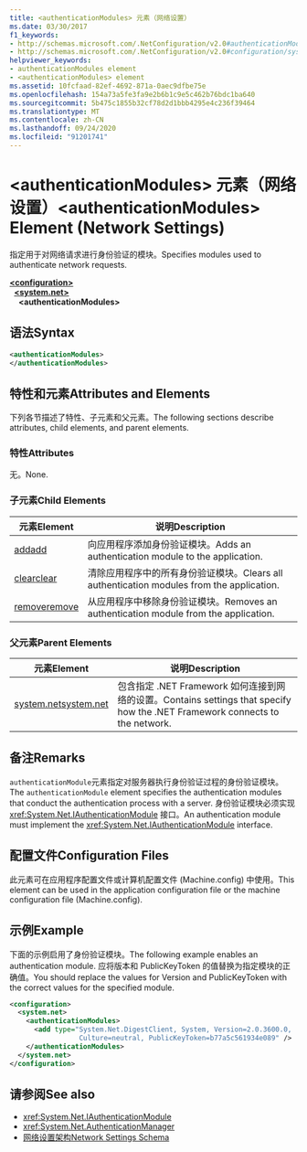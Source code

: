 ```yaml
---
title: <authenticationModules> 元素（网络设置）
ms.date: 03/30/2017
f1_keywords:
- http://schemas.microsoft.com/.NetConfiguration/v2.0#authenticationModules
- http://schemas.microsoft.com/.NetConfiguration/v2.0#configuration/system.net/authenticationModules
helpviewer_keywords:
- authenticationModules element
- <authenticationModules> element
ms.assetid: 10fcfaad-82ef-4692-871a-0aec9dfbe75e
ms.openlocfilehash: 154a73a5fe3fa9e2b6b1c9e5c462b76bdc1ba640
ms.sourcegitcommit: 5b475c1855b32cf78d2d1bbb4295e4c236f39464
ms.translationtype: MT
ms.contentlocale: zh-CN
ms.lasthandoff: 09/24/2020
ms.locfileid: "91201741"
---
```

# <a name="authenticationmodules-element-network-settings"></a><span data-ttu-id="339bb-102">\<authenticationModules> 元素（网络设置）</span><span class="sxs-lookup"><span data-stu-id="339bb-102">\<authenticationModules> Element (Network Settings)</span></span>

<span data-ttu-id="339bb-103">指定用于对网络请求进行身份验证的模块。</span><span class="sxs-lookup"><span data-stu-id="339bb-103">Specifies modules used to authenticate network requests.</span></span>  

[**\<configuration>**](../configuration-element.md)\
&nbsp;&nbsp;[**\<system.net>**](system-net-element-network-settings.md)\
&nbsp;&nbsp;&nbsp;&nbsp;**\<authenticationModules>**

## <a name="syntax"></a><span data-ttu-id="339bb-104">语法</span><span class="sxs-lookup"><span data-stu-id="339bb-104">Syntax</span></span>  
  
```xml  
<authenticationModules>
</authenticationModules>  
```  
  
## <a name="attributes-and-elements"></a><span data-ttu-id="339bb-105">特性和元素</span><span class="sxs-lookup"><span data-stu-id="339bb-105">Attributes and Elements</span></span>  

 <span data-ttu-id="339bb-106">下列各节描述了特性、子元素和父元素。</span><span class="sxs-lookup"><span data-stu-id="339bb-106">The following sections describe attributes, child elements, and parent elements.</span></span>  
  
### <a name="attributes"></a><span data-ttu-id="339bb-107">特性</span><span class="sxs-lookup"><span data-stu-id="339bb-107">Attributes</span></span>  

 <span data-ttu-id="339bb-108">无。</span><span class="sxs-lookup"><span data-stu-id="339bb-108">None.</span></span>  
  
### <a name="child-elements"></a><span data-ttu-id="339bb-109">子元素</span><span class="sxs-lookup"><span data-stu-id="339bb-109">Child Elements</span></span>  
  
|<span data-ttu-id="339bb-110">**元素**</span><span class="sxs-lookup"><span data-stu-id="339bb-110">**Element**</span></span>|<span data-ttu-id="339bb-111">**说明**</span><span class="sxs-lookup"><span data-stu-id="339bb-111">**Description**</span></span>|  
|-----------------|---------------------|  
|[<span data-ttu-id="339bb-112">add</span><span class="sxs-lookup"><span data-stu-id="339bb-112">add</span></span>](add-element-for-authenticationmodules-network-settings.md)|<span data-ttu-id="339bb-113">向应用程序添加身份验证模块。</span><span class="sxs-lookup"><span data-stu-id="339bb-113">Adds an authentication module to the application.</span></span>|  
|[<span data-ttu-id="339bb-114">clear</span><span class="sxs-lookup"><span data-stu-id="339bb-114">clear</span></span>](clear-element-for-authenticationmodules-network-settings.md)|<span data-ttu-id="339bb-115">清除应用程序中的所有身份验证模块。</span><span class="sxs-lookup"><span data-stu-id="339bb-115">Clears all authentication modules from the application.</span></span>|  
|[<span data-ttu-id="339bb-116">remove</span><span class="sxs-lookup"><span data-stu-id="339bb-116">remove</span></span>](remove-element-for-authenticationmodules-network-settings.md)|<span data-ttu-id="339bb-117">从应用程序中移除身份验证模块。</span><span class="sxs-lookup"><span data-stu-id="339bb-117">Removes an authentication module from the application.</span></span>|  
  
### <a name="parent-elements"></a><span data-ttu-id="339bb-118">父元素</span><span class="sxs-lookup"><span data-stu-id="339bb-118">Parent Elements</span></span>  
  
|<span data-ttu-id="339bb-119">**元素**</span><span class="sxs-lookup"><span data-stu-id="339bb-119">**Element**</span></span>|<span data-ttu-id="339bb-120">**说明**</span><span class="sxs-lookup"><span data-stu-id="339bb-120">**Description**</span></span>|  
|-----------------|---------------------|  
|[<span data-ttu-id="339bb-121">system.net</span><span class="sxs-lookup"><span data-stu-id="339bb-121">system.net</span></span>](system-net-element-network-settings.md)|<span data-ttu-id="339bb-122">包含指定 .NET Framework 如何连接到网络的设置。</span><span class="sxs-lookup"><span data-stu-id="339bb-122">Contains settings that specify how the .NET Framework connects to the network.</span></span>|  
  
## <a name="remarks"></a><span data-ttu-id="339bb-123">备注</span><span class="sxs-lookup"><span data-stu-id="339bb-123">Remarks</span></span>  

 <span data-ttu-id="339bb-124">`authenticationModule`元素指定对服务器执行身份验证过程的身份验证模块。</span><span class="sxs-lookup"><span data-stu-id="339bb-124">The `authenticationModule` element specifies the authentication modules that conduct the authentication process with a server.</span></span> <span data-ttu-id="339bb-125">身份验证模块必须实现 <xref:System.Net.IAuthenticationModule> 接口。</span><span class="sxs-lookup"><span data-stu-id="339bb-125">An authentication module must implement the <xref:System.Net.IAuthenticationModule> interface.</span></span>  
  
## <a name="configuration-files"></a><span data-ttu-id="339bb-126">配置文件</span><span class="sxs-lookup"><span data-stu-id="339bb-126">Configuration Files</span></span>  

 <span data-ttu-id="339bb-127">此元素可在应用程序配置文件或计算机配置文件 (Machine.config) 中使用。</span><span class="sxs-lookup"><span data-stu-id="339bb-127">This element can be used in the application configuration file or the machine configuration file (Machine.config).</span></span>  
  
## <a name="example"></a><span data-ttu-id="339bb-128">示例</span><span class="sxs-lookup"><span data-stu-id="339bb-128">Example</span></span>  

 <span data-ttu-id="339bb-129">下面的示例启用了身份验证模块。</span><span class="sxs-lookup"><span data-stu-id="339bb-129">The following example enables an authentication module.</span></span> <span data-ttu-id="339bb-130">应将版本和 PublicKeyToken 的值替换为指定模块的正确值。</span><span class="sxs-lookup"><span data-stu-id="339bb-130">You should replace the values for Version and PublicKeyToken with the correct values for the specified module.</span></span>  
  
```xml  
<configuration>  
  <system.net>  
    <authenticationModules>  
      <add type="System.Net.DigestClient, System, Version=2.0.3600.0,  
                 Culture=neutral, PublicKeyToken=b77a5c561934e089" />  
    </authenticationModules>  
  </system.net>  
</configuration>  
```  
  
## <a name="see-also"></a><span data-ttu-id="339bb-131">请参阅</span><span class="sxs-lookup"><span data-stu-id="339bb-131">See also</span></span>

- <xref:System.Net.IAuthenticationModule>
- <xref:System.Net.AuthenticationManager>
- [<span data-ttu-id="339bb-132">网络设置架构</span><span class="sxs-lookup"><span data-stu-id="339bb-132">Network Settings Schema</span></span>](index.md)
